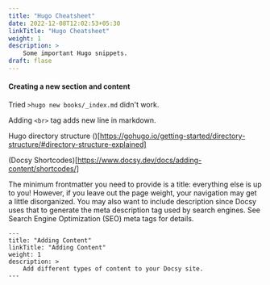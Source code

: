 ```yaml
---
title: "Hugo Cheatsheet"
date: 2022-12-08T12:02:53+05:30
linkTitle: "Hugo Cheatsheet"
weight: 1
description: >
    Some important Hugo snippets.
draft: flase
---
```


#### Creating a new section and content

Tried `>hugo new books/_index.md` didn't work.

Adding `<br>` tag adds new line in markdown.

Hugo directory structure ()[https://gohugo.io/getting-started/directory-structure/#directory-structure-explained]

(Docsy Shortcodes)[https://www.docsy.dev/docs/adding-content/shortcodes/]

The minimum frontmatter you need to provide is a title: everything else is up to you! However, if you leave out the page weight, your navigation may get a little disorganized. You may also want to include description since Docsy uses that to generate the meta description tag used by search engines. See Search Engine Optimization (SEO) meta tags for details.

```
---
title: "Adding Content"
linkTitle: "Adding Content"
weight: 1
description: >
    Add different types of content to your Docsy site.
---

```


